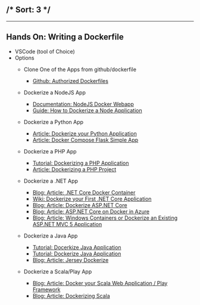 /*
Sort: 3
*/
---
---
## Hands On: Writing a Dockerfile

- VSCode (tool of Choice) 
- Options
    - Clone One of the Apps from github/dockerfile
        - [Github: Authorized Dockerfiles](https://github.com/dockerfile)

    - Dockerize a NodeJS App 
        - [Documentation: NodeJS Docker Webapp](https://nodejs.org/en/docs/guides/nodejs-docker-webapp/)
        - [Guide: How to Dockerize a Node Application](https://buddy.works/guides/how-dockerize-node-application)

    - Dockerize a Python App
        - [Article: Dockerize your Python Application](https://runnable.com/docker/python/dockerize-your-python-application)
        - [Article: Docker Compose Flask Simple App](http://containertutorials.com/docker-compose/flask-simple-app.html)

    - Dockerize a PHP App
        - [Tutorial: Dockerizing a PHP Application](https://semaphoreci.com/community/tutorials/dockerizing-a-php-application)
        - [Article: Dockerizing a PHP Project](http://markusos.github.io/projects/2015/07/21/dockerizing-a-php-project.html)

    - Dockerize a .NET App
        - [Blog: Article: .NET Core Docker Container](https://raygun.com/blog/net-core-docker-container/)
        - [Wiki: Dockerize your First .NET Core Application](https://social.technet.microsoft.com/wiki/contents/articles/34084.net-dockerize-your-first-net-core-application.aspx)
        - [Blog: Article: Dockerize ASP.NET Core](http://kjanshair.azurewebsites.net/Blog/DockerizeAspNetCore)
        - [Blog: Article: ASP.NET Core on Docker in Azure](https://radu-matei.github.io/blog/aspnet-core-docker-azure/)
        - [Blog: Article: Windows Containers or Dockerize an Existing ASP.NET MVC 5 Application](https://www.ifesenko.com/blog/2017/01/18/Windows-Containers-or-Dockerize-an-existing-ASP-NET-MVC-5-application/)

    - Dockerize a Java App
        - [Tutorial: Docerkize Java Application](https://runnable.com/docker/java/dockerize-your-java-application)
        - [Tutorial: Dockerize Java Application](https://codefresh.io/docker-guides/dockerize-java-application/)
        - [Blog: Article: Jersey Dockerize](https://yurisubach.com/2016/07/14/jersey-dockerize/)

    - Dockerize a Scala/Play App
        - [Blog: Article: Docker your Scala Web Application / Play Framework](http://blog.jaceklaskowski.pl/2015/07/24/docker-your-scala-web-application-play-framework.html)
        - [Blog: Article: Dockerizing Scala](https://blog.codacy.com/dockerizing-scala-afbe9e55aaea)